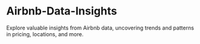 # Airbnb-Data-Insights
Explore valuable insights from Airbnb data, uncovering trends and patterns in pricing, locations, and more.
